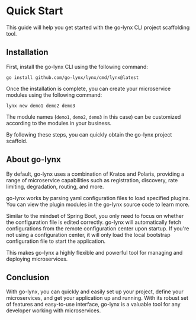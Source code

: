 # Quick Start

This guide will help you get started with the go-lynx CLI project scaffolding tool.

## Installation

First, install the go-lynx CLI using the following command:

```shell
go install github.com/go-lynx/lynx/cmd/lynx@latest
```

Once the installation is complete, you can create your microservice modules using the following command:

```shell
lynx new demo1 demo2 demo3
```

The module names (`demo1`, `demo2`, `demo3` in this case) can be customized according to the modules in your business.

By following these steps, you can quickly obtain the go-lynx project scaffold.

## About go-lynx

By default, go-lynx uses a combination of Kratos and Polaris, providing a range of microservice capabilities such as registration, discovery, rate limiting, degradation, routing, and more.

go-lynx works by parsing yaml configuration files to load specified plugins. You can view the plugin modules in the go-lynx source code to learn more.

Similar to the mindset of Spring Boot, you only need to focus on whether the configuration file is edited correctly. go-lynx will automatically fetch configurations from the remote configuration center upon startup. If you're not using a configuration center, it will only load the local bootstrap configuration file to start the application.

This makes go-lynx a highly flexible and powerful tool for managing and deploying microservices.

## Conclusion

With go-lynx, you can quickly and easily set up your project, define your microservices, and get your application up and running. With its robust set of features and easy-to-use interface, go-lynx is a valuable tool for any developer working with microservices.
